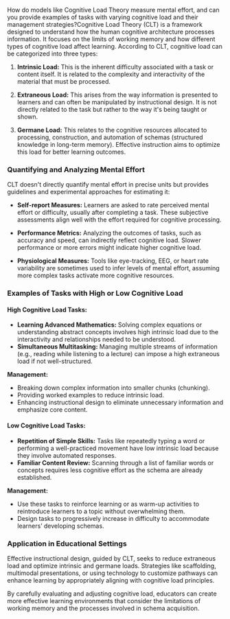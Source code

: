 How do models like Cognitive Load Theory measure mental effort, and can you provide examples of tasks with varying cognitive load and their management strategies?Cognitive Load Theory (CLT) is a framework designed to understand how the human cognitive architecture processes information. It focuses on the limits of working memory and how different types of cognitive load affect learning. According to CLT, cognitive load can be categorized into three types:

1. **Intrinsic Load:** This is the inherent difficulty associated with a task or content itself. It is related to the complexity and interactivity of the material that must be processed.

2. **Extraneous Load:** This arises from the way information is presented to learners and can often be manipulated by instructional design. It is not directly related to the task but rather to the way it's being taught or shown.

3. **Germane Load:** This relates to the cognitive resources allocated to processing, construction, and automation of schemas (structured knowledge in long-term memory). Effective instruction aims to optimize this load for better learning outcomes.

### Quantifying and Analyzing Mental Effort

CLT doesn't directly quantify mental effort in precise units but provides guidelines and experimental approaches for estimating it:

- **Self-report Measures:** Learners are asked to rate perceived mental effort or difficulty, usually after completing a task. These subjective assessments align well with the effort required for cognitive processing.

- **Performance Metrics:** Analyzing the outcomes of tasks, such as accuracy and speed, can indirectly reflect cognitive load. Slower performance or more errors might indicate higher cognitive load.

- **Physiological Measures:** Tools like eye-tracking, EEG, or heart rate variability are sometimes used to infer levels of mental effort, assuming more complex tasks activate more cognitive resources.

### Examples of Tasks with High or Low Cognitive Load

#### High Cognitive Load Tasks:
- **Learning Advanced Mathematics:** Solving complex equations or understanding abstract concepts involves high intrinsic load due to the interactivity and relationships needed to be understood.
- **Simultaneous Multitasking:** Managing multiple streams of information (e.g., reading while listening to a lecture) can impose a high extraneous load if not well-structured.

**Management:**
- Breaking down complex information into smaller chunks (chunking).
- Providing worked examples to reduce intrinsic load.
- Enhancing instructional design to eliminate unnecessary information and emphasize core content.

#### Low Cognitive Load Tasks:
- **Repetition of Simple Skills:** Tasks like repeatedly typing a word or performing a well-practiced movement have low intrinsic load because they involve automated responses.
- **Familiar Content Review:** Scanning through a list of familiar words or concepts requires less cognitive effort as the schema are already established.

**Management:**
- Use these tasks to reinforce learning or as warm-up activities to reintroduce learners to a topic without overwhelming them.
- Design tasks to progressively increase in difficulty to accommodate learners’ developing schemas.

### Application in Educational Settings

Effective instructional design, guided by CLT, seeks to reduce extraneous load and optimize intrinsic and germane loads. Strategies like scaffolding, multimodal presentations, or using technology to customize pathways can enhance learning by appropriately aligning with cognitive load principles.

By carefully evaluating and adjusting cognitive load, educators can create more effective learning environments that consider the limitations of working memory and the processes involved in schema acquisition.